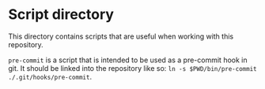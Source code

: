 # Script directory

This directory contains scripts that are useful when working with this repository.

`pre-commit` is a script that is intended to be used as a pre-commit hook in git.
It should be linked into the repository like so: `ln -s $PWD/bin/pre-commit ./.git/hooks/pre-commit`.

